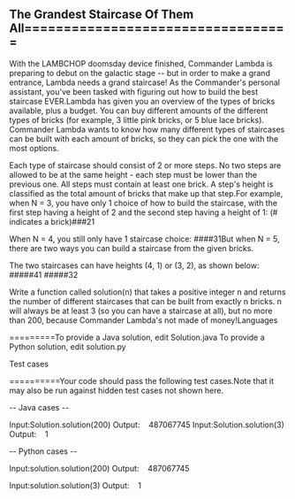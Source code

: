 ## The Grandest Staircase Of Them All==================================

With the LAMBCHOP doomsday device finished, Commander Lambda is preparing to debut on the galactic stage -- but in order to make a grand entrance, Lambda needs a grand staircase! As the Commander's personal assistant, you've been tasked with figuring out how to build the best staircase EVER.Lambda has given you an overview of the types of bricks available, plus a budget. You can buy different amounts of the different types of bricks (for example, 3 little pink bricks, or 5 blue lace bricks). Commander Lambda wants to know how many different types of staircases can be built with each amount of bricks, so they can pick the one with the most options.

Each type of staircase should consist of 2 or more steps. 
No two steps are allowed to be at the same height - each step must be lower than the previous one. All steps must contain at least one brick. 
A step's height is classified as the total amount of bricks that make up that step.For example, when N = 3, you have only 1 choice of how to build the staircase, with the first step having a height of 2 and the second step having a height of 1: (# indicates a brick)###21

When N = 4, you still only have 1 staircase choice:
####31But when N = 5, there are two ways you can build a staircase from the given bricks. 

The two staircases can have heights (4, 1) or (3, 2), as shown below:
#####41
#####32


Write a function called solution(n) that takes a positive integer n and returns the number of different staircases that can be built from exactly n bricks. n will always be at least 3 (so you can have a staircase at all), but no more than 200, because Commander Lambda's not made of money!Languages

=========To provide a Java solution, edit Solution.java
To provide a Python solution, edit solution.py

Test cases

==========Your code should pass the following test cases.Note that it may also be run against hidden test cases not shown here.

-- Java cases --

Input:Solution.solution(200)
Output:    487067745
Input:Solution.solution(3)
Output:    1

-- Python cases --

Input:solution.solution(200)
Output:    487067745

Input:solution.solution(3)
Output:    1